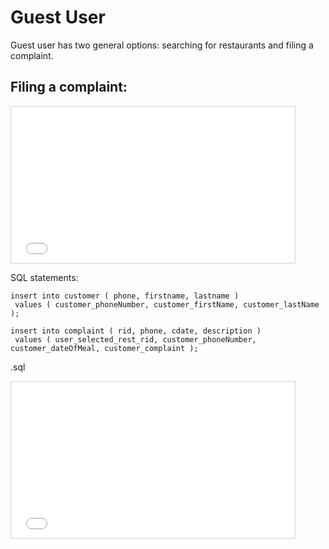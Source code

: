 # Guest User

Guest user has two general options: searching for restaurants and filing a complaint.

## Filing a complaint:

<iframe src='easy-fig3.txt' width='90%' height="250px"
style="border:1px solid lightgrey;"
scrolling='auto'></iframe>

SQL statements:


```
insert into customer ( phone, firstname, lastname )
 values ( customer_phoneNumber, customer_firstName, customer_lastName );

insert into complaint ( rid, phone, cdate, description )
 values ( user_selected_rest_rid, customer_phoneNumber, customer_dateOfMeal, customer_complaint );
```


<html><body><p>.sql</p>
<iframe src='page-fig3.html' width='90%' height="250px"
style="border:1px solid lightgrey;"
scrolling='auto'></iframe>
</body></html>


<!-- ![alt text](https://labs.mysql.com/common/logos/mysql-logo.svg?v2 "mysql logo ") -->
